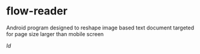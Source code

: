 # flow-reader
Android program designed to reshape image based text document targeted for page size larger than mobile screen

$Id$
